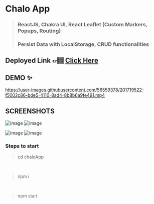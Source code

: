 # Chalo App

 > ### ReactJS, Chakra UI, React Leaflet (Custom Markers, Popups, Routing)
 > ### Persist Data with LocalStorage, CRUD functionalities 



 ## Deployed Link 👉🏽 [ Click Here ](https://chaloapp.vercel.app/)



## DEMO ✨

https://user-images.githubusercontent.com/56559378/201719522-f5002c86-bde5-4110-8ad4-8b8b6a9fe491.mp4




## SCREENSHOTS


![image](https://user-images.githubusercontent.com/56559378/201716505-5e8f7f14-d713-4bec-9d73-9772990b8608.png)
![image](https://user-images.githubusercontent.com/56559378/201717534-72df01f1-46ad-488d-acbe-612515e9dae3.png)


![image](https://user-images.githubusercontent.com/56559378/201716345-22d538cc-ac21-495d-8da0-0b9b512bd38d.png)
![image](https://user-images.githubusercontent.com/56559378/201717687-f8c29735-5f8e-4baa-96e6-1d9840e1f00b.png)


### Steps to start 
>cd chaloApp
<br>

>npm i

<br>

>npm start 
